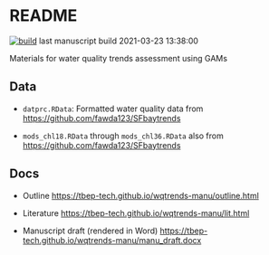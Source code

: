 
# README

[![build](https://github.com/tbep-tech/wqtrends-manu/workflows/build/badge.svg)](https://github.com/tbep-tech/wqtrends-manu/actions)
last manuscript build 2021-03-23 13:38:00

Materials for water quality trends assessment using GAMs

## Data

  - `datprc.RData`: Formatted water quality data from
    <https://github.com/fawda123/SFbaytrends>

  - `mods_chl18.RData` through `mods_chl36.RData` also from
    <https://github.com/fawda123/SFbaytrends>

## Docs

  - Outline <https://tbep-tech.github.io/wqtrends-manu/outline.html>

  - Literature <https://tbep-tech.github.io/wqtrends-manu/lit.html>

  - Manuscript draft (rendered in Word)
    <https://tbep-tech.github.io/wqtrends-manu/manu_draft.docx>
